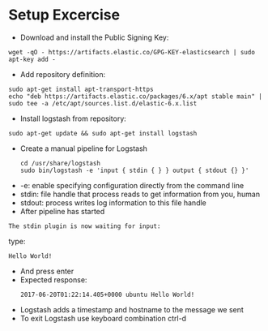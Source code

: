 # Setup Excercise #

* Download and install the Public Signing Key:  
```
wget -qO - https://artifacts.elastic.co/GPG-KEY-elasticsearch | sudo apt-key add -
```
* Add repository definition:  
```
sudo apt-get install apt-transport-https
echo "deb https://artifacts.elastic.co/packages/6.x/apt stable main" | sudo tee -a /etc/apt/sources.list.d/elastic-6.x.list
```
* Install logstash from repository:  
```
sudo apt-get update && sudo apt-get install logstash
```
* Create a manual pipeline for Logstash
    ```
    cd /usr/share/logstash
    sudo bin/logstash -e 'input { stdin { } } output { stdout {} }'
    ```
* -e: enable specifying configuration directly from the command line
* stdin: file handle that process reads to get information from you, human
* stdout: process writes log information to this file handle
* After pipeline has started  
```
The stdin plugin is now waiting for input:
```
type:
  ```
  Hello World!
  ```
* And press enter
* Expected response:
    ```
    2017-06-20T01:22:14.405+0000 ubuntu Hello World!
    ```
* Logstash adds a timestamp and hostname to the message we sent
* To exit Logstash use keyboard combination ctrl-d
